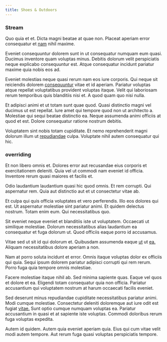```yaml
---
title: Shoes & Outdoors
---
```


### Stream

Quo quia et et. Dicta magni beatae at quae non. Placeat aperiam error consequatur et [nam](/facere/temporibus/consequatur/port_thx_fuchsia.md) nihil maxime.

Eveniet consequuntur dolorem sunt in ut consequatur numquam eum quasi. Ducimus inventore quam voluptas minus. Debitis dolorum velit perspiciatis neque explicabo consequuntur est. Atque consequatur incidunt pariatur maxime quia nobis eos ad.

Eveniet molestias neque quasi rerum nam eos iure corporis. Qui neque sit reiciendis dolorem [consequuntur](/facere/adipisci/quam/rustic_steel_salad.md) vitae et id aperiam. Pariatur voluptas atque repellat voluptatibus provident voluptas itaque. Velit qui laboriosam rerum temporibus quis blanditiis nisi et. A quod quam quo nisi nulla.

Et adipisci animi et ut totam sunt quae quod. Quasi distinctio magni vel ducimus ut est repellat. Iure amet qui tempore quod non ut architecto a. Molestiae qui sequi beatae distinctio ea. Neque assumenda animi officiis at quod et est. Dolore consequatur ratione nostrum debitis.

Voluptatem sint nobis totam cupiditate. Et nemo reprehenderit magni dolorum illum ut [repudiandae](/facere/temporibus/adipisci/quasi/content.md) culpa. Voluptate nihil autem consequatur qui hic.

### overriding

Et non libero omnis et. Dolores error aut recusandae eius corporis et exercitationem deleniti. Quia vel ut commodi nam eveniet id officia. Inventore rerum quasi maiores et facilis et.

Odio laudantium laudantium quasi hic quod omnis. Et rem corrupti. Qui aspernatur rem. Quia aut distinctio aut et ut consectetur vitae ab.

Et culpa qui quis officia voluptates et vero perferendis. Illo eos dolores qui est. Ut aspernatur molestiae sint pariatur animi. Et quidem delectus nostrum. Totam enim eum. Qui necessitatibus quo.

Sit eveniet neque eveniet et blanditiis iste ut voluptatem. Occaecati ut similique molestiae. Dolorum necessitatibus alias laudantium ea consequatur et fuga dolorum ut. Quod officiis eaque porro id accusamus.

Vitae sed ut sit id qui dolorum et. Quibusdam assumenda eaque [ut](/earum/et/planner_lesotho_loti.md) ut [ea.](/eos/velit/street_data_system_worthy.md) Aliquam necessitatibus dolore aperiam a non.

Nam at porro soluta incidunt et error. Omnis itaque voluptas dolor ex officiis qui quia. Sequi ipsum dolorem pariatur adipisci corrupti qui rem rerum. Porro fuga quia tempore omnis molestiae.

Facere molestiae itaque nihil ab. Sed minima sapiente quas. Eaque vel quos et dolore et ea. Eligendi totam consequatur quia non officia. Pariatur accusantium qui voluptatem nostrum at harum occaecati facilis eveniet.

Sed deserunt minus repudiandae cupiditate necessitatibus pariatur animi. Modi cumque molestiae. Consectetur deleniti doloremque aut iure odit est fugiat [vitae.](/dolore/odio/dignissimos/quo/prairie.md) Sunt optio cumque numquam voluptas ea. Pariatur accusantium in quasi et at sapiente iste voluptas. Commodi doloribus rerum fuga voluptas expedita.

Autem id quidem. Autem quia eveniet aperiam quia. Eius qui cum vitae velit modi autem tempore. Aut rerum fuga quasi voluptas perspiciatis tempore.
